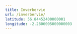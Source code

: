 ```yaml
---
title: Inverbervie
url: /inverbervie/
latitude: 56.84452400000001
longitude: -2.2806005000000003
---
```

